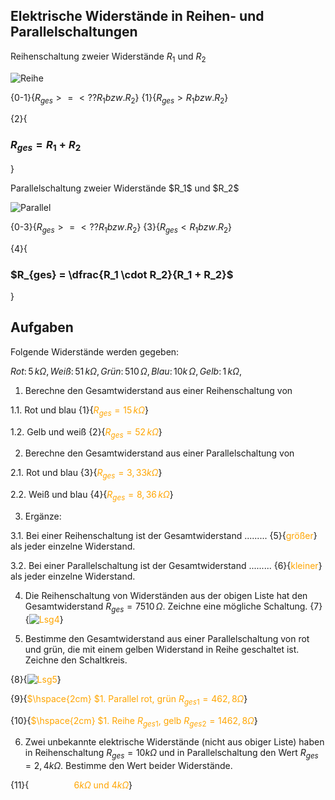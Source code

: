 <!--
author: Christian Golnik

language: de

@style
.lia-effect__circle {
    display: none !important;
}

@media (min-width: 600px) {
    .newspaper {
        column-count: 2;
        column-gap: 40px;
        column-rule: 1px solid lightblue;
    }
}

h1, h2, h3, h4, h5, h6 {
  column-span: all;
}

.cb {
    break-before: column;
}
@end

mode: Presentation

@onload
window.LIA.settings.font_size = 2
@end

-->

## Elektrische Widerstände in Reihen- und Parallelschaltungen

<section class="newspaper">

Reihenschaltung zweier Widerstände $R_1$ und $R_2$

![Reihe](https://diversewolken.ddns.net/nextcloud/index.php/s/TAECLJRFtfkH49D/download)

{0-1}{$R_{ges} >=<?? R_1 bzw. R_2$}
{1}{$R_{ges} > R_1 bzw. R_2$}

{2}{<H3>$R_{ges} = R_1 + R_2$</H3>}

<p class="cb"> Parallelschaltung zweier Widerstände $R_1$ und $R_2$ </p>

![Parallel](https://diversewolken.ddns.net/nextcloud/index.php/s/CG6ZXmXid7wjppe/download)

{0-3}{$R_{ges} >=<?? R_1 bzw. R_2$}
{3}{$R_{ges} < R_1 bzw. R_2$}

{4}{<H3>$R_{ges} = \dfrac{R_1 \cdot R_2}{R_1 + R_2}$</H3>}



</section>

## Aufgaben

Folgende Widerstände werden gegeben:

$Rot:\,5\,k\Omega,\,Weiß:\,51\,k\Omega,\,Grün:\,510\,\Omega,\,Blau:\,10k\,\Omega, \,Gelb:\,1\,k\Omega,$

1. Berechne den Gesamtwiderstand aus einer Reihenschaltung von

1.1. Rot und blau {1}{<span style="color:orange">$R_{ges} = 15 \,k\Omega$</span>}

1.2. Gelb und weiß {2}{<span style="color:orange">$R_{ges} = 52  \,k\Omega$</span>}

2. Berechne den Gesamtwiderstand aus einer Parallelschaltung von 

2.1. Rot und blau {3}{<span style="color:orange">$R_{ges} = 3,33 k\Omega$</span>}

2.2. Weiß und blau {4}{<span style="color:orange">$R_{ges} =  8,36\,k\Omega$</span>}

3. Ergänze: 

3.1. Bei einer Reihenschaltung ist der Gesamtwiderstand ......... {5}{<span style="color:orange">größer</span>} als jeder einzelne Widerstand.

3.2. Bei einer Parallelschaltung ist der Gesamtwiderstand ......... {6}{<span style="color:orange">kleiner</span>} als jeder einzelne Widerstand.

4. Die Reihenschaltung von Widerständen aus der obigen Liste hat den Gesamtwiderstand $R_{ges} = 7510\,\Omega$. Zeichne eine mögliche Schaltung. {7}{<span style="color:orange">![Lsg4](https://diversewolken.ddns.net/nextcloud/index.php/s/WJAP7CEdge9Am35/download)<!-- style="width:40%"--></span>}

5. Bestimme den Gesamtwiderstand aus einer Parallelschaltung von rot und grün, die mit einem gelben Widerstand in Reihe geschaltet ist. Zeichne den Schaltkreis.

{8}{<span style="color:orange">![Lsg5](https://diversewolken.ddns.net/nextcloud/index.php/s/PqwrrdAMqQtq4Bb/download)<!-- style="width:40%"--></span>}

{9}{<span style="color:orange">$\hspace{2cm} $1.  Parallel rot, grün $R_{ges1} = 462,8\Omega$</span>}

{10}{<span style="color:orange">$\hspace{2cm} $1.  Reihe $R_{ges1}$, gelb $R_{ges2} = 1462,8\Omega$</span>}

6. Zwei unbekannte elektrische Widerstände (nicht aus obiger Liste) haben in Reihenschaltung $R_{ges} = 10 k\Omega$ und in Parallelschaltung den Wert $R_{ges} = 2,4 k\Omega$. Bestimme den Wert beider Widerstände.

{11}{<span style="color:orange">$\hspace{2cm}6 k\Omega$ und $4 k\Omega$</span>}
